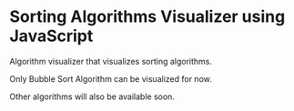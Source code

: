 # Sorting Algorithms Visualizer using JavaScript

Algorithm visualizer that visualizes sorting algorithms. 

Only Bubble Sort Algorithm can be visualized for now. 

Other algorithms will also be available soon.